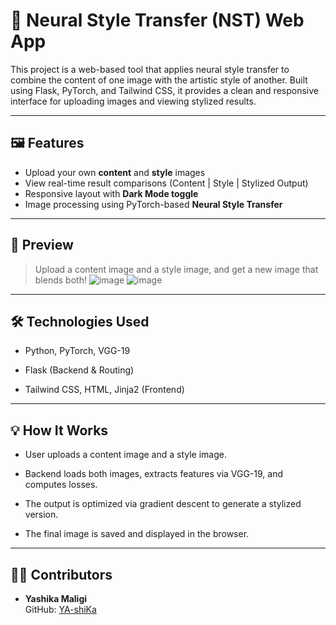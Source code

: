 # 🎨 Neural Style Transfer (NST) Web App

This project is a web-based tool that applies neural style transfer to combine the content of one image with the artistic style of another. Built using Flask, PyTorch, and Tailwind CSS, it provides a clean and responsive interface for uploading images and viewing stylized results.

---

## 🖼️ Features

- Upload your own **content** and **style** images
- View real-time result comparisons (Content | Style | Stylized Output)
- Responsive layout with **Dark Mode toggle**
- Image processing using PyTorch-based **Neural Style Transfer**

---

## 🎥 Preview
> Upload a content image and a style image, and get a new image that blends both!
![image](https://github.com/user-attachments/assets/5594b671-95da-4e31-915a-945361dfa2af)
![image](https://github.com/user-attachments/assets/cdf37a09-7e30-4df9-a907-e0a31be310b7)

---

## 🛠️ Technologies Used
- Python, PyTorch, VGG-19

- Flask (Backend & Routing)

- Tailwind CSS, HTML, Jinja2 (Frontend)

---

## 💡 How It Works
- User uploads a content image and a style image.

- Backend loads both images, extracts features via VGG-19, and computes losses.

- The output is optimized via gradient descent to generate a stylized version.

- The final image is saved and displayed in the browser.

---

## 👩‍💻 Contributors

- **Yashika Maligi**  
  GitHub: [YA-shiKa](https://github.com/YA-shiKa)  



